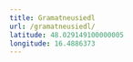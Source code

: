 ```yaml
---
title: Gramatneusiedl
url: /gramatneusiedl/
latitude: 48.029149100000005
longitude: 16.4886373
---
```

